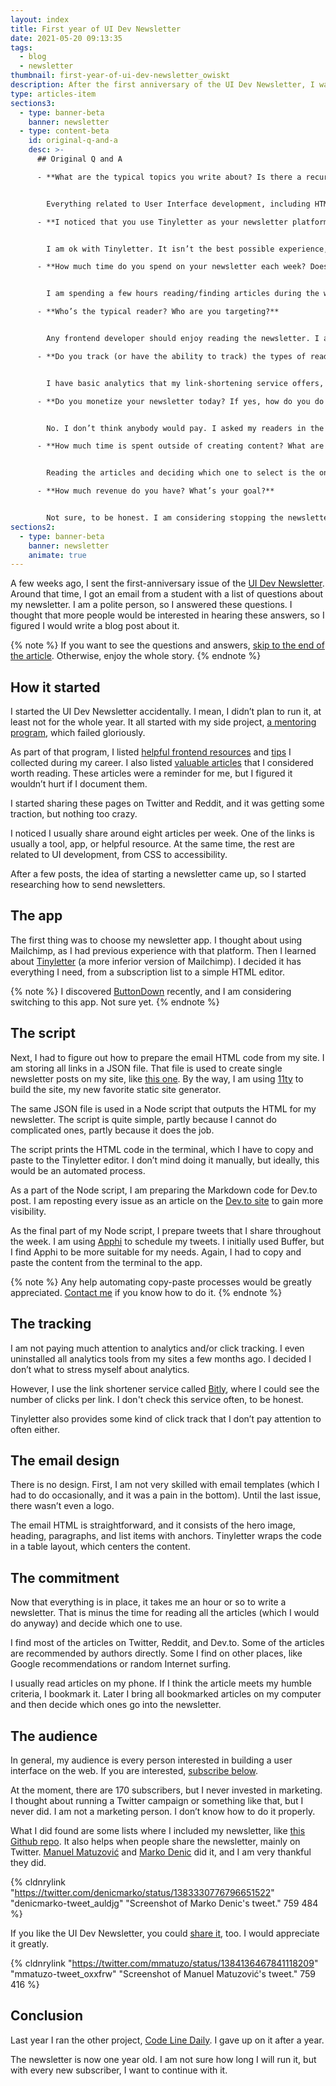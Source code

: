 ```yaml
---
layout: index
title: First year of UI Dev Newsletter
date: 2021-05-20 09:13:35
tags:
  - blog
  - newsletter
thumbnail: first-year-of-ui-dev-newsletter_owiskt
description: After the first anniversary of the UI Dev Newsletter, I wanted to share how and why I am running it. Read the whole story and get some useful links.
type: articles-item
sections3:
  - type: banner-beta
    banner: newsletter
  - type: content-beta
    id: original-q-and-a
    desc: >-
      ## Original Q and A

      - **What are the typical topics you write about? Is there a recurring theme or style throughout your articles?**


        Everything related to User Interface development, including HTML, CSS, JavaScript, Accessibility, tools, and apps.

      - **I noticed that you use Tinyletter as your newsletter platform. Are you happy with this platform? What improvements would you want to see?**


        I am ok with Tinyletter. It isn’t the best possible experience, but it is free, and it has what I need: a custom HTML. I would like to see an option to schedule the sending and automatically send the latest issue to the new subscribers.

      - **How much time do you spend on your newsletter each week? Does this newsletter encompass a full-time job, hobby, or somewhere in between?**


        I am spending a few hours reading/finding articles during the week. I usually create the issue during the weekend. It takes between an hour and two. I would say this newsletter is my side project.

      - **Who’s the typical reader? Who are you targeting?**


        Any frontend developer should enjoy reading the newsletter. I am targeting anyone who likes to create User Interfaces.

      - **Do you track (or have the ability to track) the types of readers for your newsletter? If yes, have you found any interesting trends in terms of geography, interests, career, etc.?**


        I have basic analytics that my link-shortening service offers, but I rarely check the data. I don’t have time or interest in that thing now.

      - **Do you monetize your newsletter today? If yes, how do you do it? If no, why not?**


        No. I don’t think anybody would pay. I asked my readers in the anniversary issue to buy me a coffee for support. Nobody did it.

      - **How much time is spent outside of creating content? What are those activities?**


        Reading the articles and deciding which one to select is the only activity outside of creating content. I was doing it anyway before I started the newsletter.

      - **How much revenue do you have? What’s your goal?**


        Not sure, to be honest. I am considering stopping the newsletter, but every new subscriber makes me not do it
sections2:
  - type: banner-beta
    banner: newsletter
    animate: true
---
```


A few weeks ago, I sent the first-anniversary issue of the [UI Dev Newsletter](/side-projects/ui-dev-newsletter/). Around that time, I got an email from a student with a list of questions about my newsletter. I am a polite person, so I answered these questions. I thought that more people would be interested in hearing these answers, so I figured I would write a blog post about it.

{% note %}
If you want to see the questions and answers, [skip to the end of the article](#original-q-and-a). Otherwise, enjoy the whole story.
{% endnote %}

## How it started

I started the UI Dev Newsletter accidentally. I mean, I didn’t plan to run it, at least not for the whole year. It all started with my side project, [a mentoring program](/articles/the-ui-development-mentoring-program/), which failed gloriously.

As part of that program, I listed [helpful frontend resources](/side-projects/ui-dev-mentoring/resources/) and [tips](/side-projects/ui-dev-mentoring/tips/) I collected during my career. I also listed [valuable articles](/side-projects/ui-dev-newsletter/) that I considered worth reading. These articles were a reminder for me, but I figured it wouldn’t hurt if I document them.

I started sharing these pages on Twitter and Reddit, and it was getting some traction, but nothing too crazy.

I noticed I usually share around eight articles per week. One of the links is usually a tool, app, or helpful resource. At the same time, the rest are related to UI development, from CSS to accessibility.

After a few posts, the idea of starting a newsletter came up, so I started researching how to send newsletters.

## The app

The first thing was to choose my newsletter app. I thought about using Mailchimp, as I had previous experience with that platform. Then I learned about [Tinyletter](https://tinyletter.com/) (a more inferior version of Mailchimp). I decided it has everything I need, from a subscription list to a simple HTML editor.

{% note %}
I discovered [ButtonDown](https://buttondown.email/refer/starbist) recently, and I am considering switching to this app. Not sure yet.
{% endnote %}

## The script

Next, I had to figure out how to prepare the email HTML code from my site. I am storing all links in a JSON file. That file is used to create single newsletter posts on my site, like [this one](/side-projects/ui-dev-newsletter/2021-05-17/). By the way, I am using [11ty](https://www.11ty.dev/authors/malimirkeccita/) to build the site, my new favorite static site generator.

The same JSON file is used in a Node script that outputs the HTML for my newsletter. The script is quite simple, partly because I cannot do complicated ones, partly because it does the job.

The script prints the HTML code in the terminal, which I have to copy and paste to the Tinyletter editor. I don’t mind doing it manually, but ideally, this would be an automated process.

As a part of the Node script, I am preparing the Markdown code for Dev.to post. I am reposting every issue as an article on the [Dev.to site](https://dev.to/starbist/) to gain more visibility.

As the final part of my Node script, I prepare tweets that I share throughout the week. I am using [Apphi](https://apphi.com/) to schedule my tweets. I initially used Buffer, but I find Apphi to be more suitable for my needs. Again, I had to copy and paste the content from the terminal to the app.

{% note %}
Any help automating copy-paste processes would be greatly appreciated. [Contact me](/contact/) if you know how to do it.
{% endnote %}

## The tracking

I am not paying much attention to analytics and/or click tracking. I even uninstalled all analytics tools from my sites a few months ago. I decided I don’t what to stress myself about analytics.

However, I use the link shortener service called [Bitly](https://bitly.com/), where I could see the number of clicks per link. I don't check this service often, to be honest.

Tinyletter also provides some kind of click track that I don’t pay attention to often either.

## The email design

There is no design. First, I am not very skilled with email templates (which I had to do occasionally, and it was a pain in the bottom). Until the last issue, there wasn’t even a logo.

The email HTML is straightforward, and it consists of the hero image, heading, paragraphs, and list items with anchors. Tinyletter wraps the code in a table layout, which centers the content.

## The commitment

Now that everything is in place, it takes me an hour or so to write a newsletter. That is minus the time for reading all the articles (which I would do anyway) and decide which one to use.

I find most of the articles on Twitter, Reddit, and Dev.to. Some of the articles are recommended by authors directly. Some I find on other places, like Google recommendations or random Internet surfing.

I usually read articles on my phone. If I think the article meets my humble criteria, I bookmark it. Later I bring all bookmarked articles on my computer and then decide which ones go into the newsletter.

## The audience

In general, my audience is every person interested in building a user interface on the web. If you are interested, [subscribe below](#subscribe-now).

At the moment, there are 170 subscribers, but I never invested in marketing. I thought about running a Twitter campaign or something like that, but I never did. I am not a marketing person. I don’t know how to do it properly.

What I did found are some lists where I included my newsletter, like [this Github repo](https://github.com/markodenic/web-development-resources#newsletters). It also helps when people share the newsletter, mainly on Twitter. [Manuel Matuzović](https://twitter.com/mmatuzo) and [Marko Denic](https://twitter.com/denicmarko) did it, and I am very thankful they did.

{% cldnrylink "https://twitter.com/denicmarko/status/1383330776796651522" "denicmarko-tweet_auldjg" "Screenshot of Marko Denic's tweet." 759 484 %}

If you like the UI Dev Newsletter, you could [share it](#share-the-article), too. I would appreciate it greatly.

{% cldnrylink "https://twitter.com/mmatuzo/status/1384136467841118209" "mmatuzo-tweet_oxxfrw" "Screenshot of Manuel Matuzović's tweet." 759 416 %}

## Conclusion

Last year I ran the other project, [Code Line Daily](/articles/the-first-year-of-my-side-project-code-line-daily/). I gave up on it after a year.

The newsletter is now one year old. I am not sure how long I will run it, but with every new subscriber, I want to continue with it.

